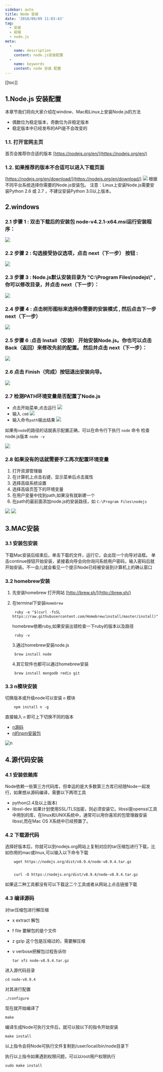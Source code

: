 ```yaml
---
sidebar: auto
title: Node 安装
date: '2018/09/09 11:03:43'
tag:
  - 安装
  - 前端
  - node.js
meta:
  -
    name: description
    content: node.js安装配置
  -
    name: keywords
    content: node 安装 配置
---
```

[[toc]]


1.Node.js 安装配置
---------------------------

本章节我们将向大家介绍在window、Mac和Linux上安装Node.js的方法

*   偶数位为稳定版本，奇数位为非稳定版本
*   稳定版本中已经发布的API是不会改变的

### 1.1. 打开官网主页

首页会推荐你合适的版本 [https://nodejs.org/en/](https://nodejs.org/en/)

### 1.2. 如果推荐的版本不合适可以进入下载页面

[https://nodejs.org/en/download/](https://nodejs.org/en/download/) ![](./assets/downloadlist.jpg) 根据不同平台系统选择你需要的Node.js安装包。 注意：Linux上安装Node.js需要安装Python 2.6 或 2.7 ，不建议安装Python 3.0以上版本。

2.windows
---------------------------

### 2.1 步骤 1 : 双击下载后的安装包 node-v4.2.1-x64.msi运行安装程序：

![](./assets/install_1.jpg)

### 2.2 步骤 2 : 勾选接受协议选项，点击 next（下一步） 按钮 :

![](./assets/install_2.jpg)

### 2.3 步骤 3 : Node.js默认安装目录为 "C:\\Program Files\\nodejs\\" , 你可以修改目录，并点击 next（下一步）：

![](./assets/install3.jpg)

### 2.4 步骤 4 : 点击树形图标来选择你需要的安装模式 , 然后点击下一步 next（下一步）

![](./assets/install4.jpg)

### 2.5 步骤 6 :点击 Install（安装） 开始安装Node.js。你也可以点击 Back（返回）来修改先前的配置。 然后并点击 next（下一步）：

![](./assets/install5.jpg)

### 2.6 点击 Finish（完成）按钮退出安装向导。

![](./assets/install6.jpg)

### 2.7 检测PATH环境变量是否配置了Node.js

*   点击开始菜单,点击运行 ![](./assets/run1.jpg)
*   输入 `cmd` ![](./assets/run2.jpg)
*   输入命令`path`输出结果 ![](./assets/run3.jpg)

如果有`node`的路径的话就表示配置正确，可以在命令行下执行 `node` 命令 检查node.js版本 `node -v`

![](./assets/node%E7%89%88%E6%9C%AC.jpg)

### 2.8 如果没有的话就需要手工再次配置环境变量

1.  打开资源管理器
2.  在计算机上点击右键，显示菜单后点击属性
3.  选择高级系统设置
4.  选择高级页签下的环境变量
5.  在用户变量中找到path,如果没有就新建一个
6.  在path的最前面添加node.js的安装路径，如 `C:\Program Files\nodejs`

![](./assets/run4.jpg) ![](./assets/run5.jpg)

3.MAC安装
---------------------------

### 3.1 安装包安装

下载Mac安装后结束后，单击下载的文件，运行它，会出现一个向导对话框。 单击continue按钮开始安装，紧接着向导会向你询问系统用户密码，输入密码后就开始安装。不一会儿就会看见一个提示Node已经被安装到计算机上的确认窗口

### 3.2 homebrew安装

1.  先安装homebrew 打开网站 [http://brew.sh/](http://brew.sh/)
2.  在terminal下安装`Homebrew`

         ruby -e "$(curl -fsSL https://raw.githubusercontent.com/Homebrew/install/master/install)"


    homebrew依赖ruby,如果安装出错检查一下ruby的版本以及路径

         ruby -v


    3.通过homebrew安装node.js

         brew install node


    4.其它软件也都可以通过homebrew安装

         brew install mongodb redis git



### 3.3 n模块安装

切换版本或升级node可以安装 `n` 模块

        npm install n -g


直接输入 `n` 即可上下切换不同的版本

*   [n源码](https://github.com/tj/n)
*   [n的npm安装包](https://www.npmjs.com/package/n)

![n](./assets/n.gif)

4.源代码安装
---------------------------

### 4.1 安装依赖库

Node依赖一些第三方代码库，但幸运的是大多数第三方库已经随Node一起发行，如果想从源码编译，需要以下两项工具

*   python(2.4及以上版本)
*   libssl-dev 如果计划使用SSL/TLS加密，则必须安装它。libssl是openssl工具中用到的库，在linux和UNIX系统中，通常可以用你喜欢的包管理器安装libssl,而在Mac OS X系统中已经预置了。

### 4.2 下载源代码

选择好版本后，你就可以到nodejs.org网站上复制对应的tar压缩包进行下载，比如你用的mac或linux,可以输入以下命令下载

        wget https://nodejs.org/dist/v8.9.4/node-v8.9.4.tar.gz


        curl -O https://nodejs.org/dist/v8.9.4/node-v8.9.4.tar.gz


如果这二种工具都没有可以下载这二个工具或者从网站上点击链接下载

### 4.3 编译源码

对tar压缩包进行解压缩

*   x extract 解包
*   f file 要解包的是个文件
*   z gzip 这个包是压缩过的，需要解压缩
*   v verbose把解包过程告诉你

        tar xfz node-v8.9.4.tar.gz


进入源代码目录

    cd node-v8.9.4


对其进行配置

    ./configure


现在就开始编译了

    make


编译生成Node可执行文件后，就可以按以下的指令开始安装

    make install


以上指令会将Node可执行文件复制到/user/local/bin/node目录下

执行以上指令如果遇到权限问题，可以以root用户权限执行

    sudo make install


